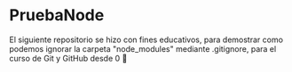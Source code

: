 # PruebaNode
El siguiente repositorio se hizo con fines educativos, para demostrar como podemos ignorar la carpeta "node_modules" mediante .gitignore, para el curso de Git y GitHub desde 0 💜 
